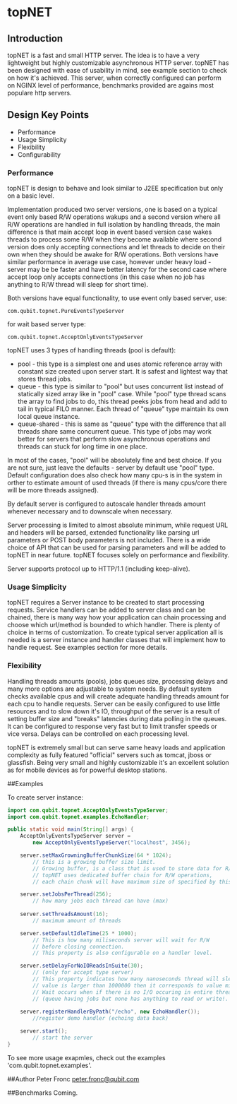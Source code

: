 # topNET

## Introduction

topNET is a fast and small HTTP server. The idea is to have a very lightweight but highly customizable asynchronous HTTP server. topNET has been designed with ease of usability in mind, see example section to check on how it's achieved.
This server, when correctly configured can perform on NGINX level of performance, benchmarks provided are agains most populare http servers.

## Design Key Points
* Performance
* Usage Simplicity
* Flexibility
* Configurability

### Performance

topNET is design to behave and look similar to J2EE specification but only on a basic level.

Implementation produced two server versions, one is based on a typical event only based R/W operations wakups and a second version where all R/W operations are handled in full isolation by handling threads, the main difference is that main accept loop in event based version case wakes threads to process some R/W when they become available where second version does only accepting connections and let threads to decide on their own when they should be awake for R/W operations.
Both versions have similar performance in average use case, however under heavy load - server may be be faster and have better latency for the second case where accept loop only accepts connections (in this case when no job has anything to R/W thread will sleep for short time).

Both versions have equal functionality, to use event only based server, use:
```
com.qubit.topnet.PureEventsTypeServer
```
for wait based server type:
```
com.qubit.topnet.AcceptOnlyEventsTypeServer
```

topNET uses 3 types of handling threads (pool is default):
* pool - this type is a simplest one and uses atomic reference array with constant size created upon server start. It is safest and lightest way that stores thread jobs. 
* queue - this type is similar to "pool" but uses concurrent list instead of statically sized array like in "pool" case. While "pool" type thread scans the array to find jobs to do, this thread peeks jobs from head and add to tail in typical FILO manner. Each thread of "queue" type maintain its own local queue instance.
* queue-shared - this is same as "queue" type with the difference that all threads share same concurrent queue. This type of jobs may work better for servers that perform slow asynchronous operations and threads can stuck for long time in one place.

In most of the cases, "pool" will be absolutely fine and best choice. If you are not sure, just leave the defaults - server by default use "pool" type. Default configuration does also check how many cpu-s is in the system in orther to estimate amount of used threads (if there is many cpus/core there will be more threads assigned).

By default server is configured to autoscale handler threads amount whenever necessary and to downscale when necessary.

Server processing is limited to almost absolute minimum, while request URL and headers will be parsed, extended functionality like parsing url parameters or POST body parameters is not included. 
There is a wide choice of API that can be used for parsing parameters and will be added to topNET in near future.
topNET focuses solely on performance and flexibility.

Server supports protocol up to HTTP/1.1 (including keep-alive).

### Usage Simplicity
topNET requires a Server instance to be created to start processing requests. 
Service handlers can be added to server class and can be chained, there is many 
way how your application can chain processing and choose which url/method is bounded 
to which handler. There is plenty of choice in terms of customization.
To create typical server application all is needed is a server instance and handler 
classes that will implement how to handle request. See examples section for more 
details.

### Flexibility
Handling threads amounts (pools), jobs queues size, processing delays and many 
more options are adjustable to system needs. By default system checks available 
cpus and will create adequate handling threads amount for each cpu to handle requests.
Server can be easily configured to use little resources and to slow down it's IO, throughput of the server is a result of setting buffer size and "breaks" latencies during data polling in the queues. It can be configured to response very fast but to limit transfer speeds or vice versa. 
Delays can be controlled on each processing level.

topNET is extremely small but can serve same heavy loads and application complexity as fully featured "official" servers such as tomcat, jboss or glassfish. Being very small and highly customizable it's an excellent solution as for mobile devices as for powerful desktop stations.


##Examples

To create server instance:

```java
import com.qubit.topnet.AcceptOnlyEventsTypeServer;
import com.qubit.topnet.examples.EchoHandler;

public static void main(String[] args) {
	AcceptOnlyEventsTypeServer server = 
        new AcceptOnlyEventsTypeServer("localhost", 3456);

	server.setMaxGrowningBufferChunkSize(64 * 1024); 
        // this is a growing buffer size limit.
        // Growing buffer, is a class that is used to store data for R/W operations. 
        // topNET uses dedicated buffer chain for R/W operations, 
        // each chain chunk will have maximum size of specified by this setter.

	server.setJobsPerThread(256);
        // how many jobs each thread can have (max)
  	
    server.setThreadsAmount(16);
        // maximum amount of threads

  	server.setDefaultIdleTime(25 * 1000);
        // This is how many miliseconds server will wait for R/W 
        // before closing connection.
  		// This property is also configurable on a handler level.

  	server.setDelayForNoIOReadsInSuite(30);
        // (only for accept type server)
        // This property indicates how many nanoseconds thread will sleep (if
        // value is larger than 1000000 then it corresponds to value miliseconds after dividing by 1000000).
  		// Wait occurs when if there is no I/O occuring in entire threads queue 
        // (queue having jobs but none has anything to read or write!.
  	
  	server.registerHandlerByPath("/echo", new EchoHandler());
        //register demo handler (echoing data back)

  	server.start();
        // start the server
}
```

To see more usage exapmles, check out the examples 'com.qubit.topnet.examples'.

##Author
Peter Fronc <peter.fronc@qubit.com>

##Benchmarks
Coming.

